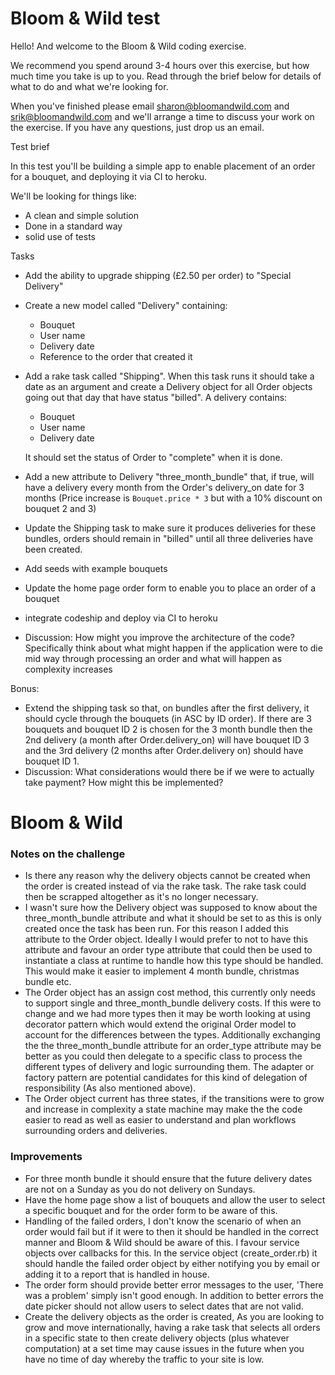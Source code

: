 Bloom & Wild test
===============

Hello! And welcome to the Bloom & Wild coding exercise.

We recommend you spend around 3-4 hours over this exercise, but how much time you take is up to you. Read through the brief below for details of what to do and what we're looking for.

When you've finished please email sharon@bloomandwild.com and srik@bloomandwild.com and we'll arrange a time to discuss your work on the exercise. If you have any questions, just drop us an email.

Test brief

In this test you'll be building a simple app to enable placement of an order for a bouquet, and deploying it via CI to heroku.

We'll be looking for things like:
* A clean and simple solution
* Done in a standard way
* solid use of tests

Tasks

* Add the ability to upgrade shipping (£2.50 per order) to "Special Delivery"
* Create a new model called "Delivery" containing:

  - Bouquet
  - User name
  - Delivery date
  - Reference to the order that created it
* Add a rake task called "Shipping". When this task runs it should take a date as an argument and create a Delivery object
  for all Order objects going out that day that have status "billed". A delivery contains:

  - Bouquet
  - User name
  - Delivery date

  It should set the status of Order to "complete" when it is done.
* Add a new attribute to Delivery "three_month_bundle" that, if true, will have a delivery every month from the Order's
  delivery_on date for 3 months (Price increase is `Bouquet.price * 3` but with a 10% discount on bouquet 2 and 3)
* Update the Shipping task to make sure it produces deliveries for these bundles, orders should remain in "billed" until
  all three deliveries have been created.
* Add seeds with example bouquets
* Update the home page order form to enable you to place an order of a bouquet
* integrate codeship and deploy via CI to heroku
* Discussion: How might you improve the architecture of the code? Specifically think about what might happen if the application were
  to die mid way through processing an order and what will happen as complexity increases

Bonus:

* Extend the shipping task so that, on bundles after the first delivery, it should cycle through the bouquets (in ASC by
  ID order). If there are 3 bouquets and bouquet ID 2 is chosen for the 3 month bundle then the 2nd delivery (a month
  after Order.delivery_on) will have bouquet ID 3 and the 3rd delivery (2 months after Order.delivery on) should have
  bouquet ID 1.
* Discussion: What considerations would there be if we were to actually take payment? How might this be implemented?


# Bloom & Wild
### Notes on the challenge
- Is there any reason why the delivery objects cannot be created when the order is created instead of via the rake task. The rake task could then be scrapped altogether as it's no longer necessary.
- I wasn't sure how the Delivery object was supposed to know about the three_month_bundle attribute and what it should be set to as this is only created once the task has been run. For this reason I added this attribute to the Order object. Ideally I would prefer to not to have this attribute and favour an order type attribute that could then be used to instantiate a class at runtime to handle how this type should be handled. This would make it easier to implement 4 month bundle, christmas bundle etc.
- The Order object has an assign cost method, this currently only needs to support single and three_month_bundle delivery costs. If this were to change and we had more types then it may be worth looking at using decorator pattern which would extend the original Order model to account for the differences between the types. Additionally exchanging the the three_month_bundle attribute for an order_type attribute may be better as you could then delegate to a specific class to process the different types of delivery and logic surrounding them. The adapter or factory pattern are potential candidates for this kind of delegation of responsibility (As also mentioned above).
- The Order object current has three states, if the transitions were to grow and increase in complexity a state machine may make the the code easier to read as well as easier to understand and plan workflows surrounding orders and deliveries.

### Improvements
- For three month bundle it should ensure that the future delivery dates are not on a Sunday as you do not delivery on Sundays.
- Have the home page show a list of bouquets and allow the user to select a specific bouquet and for the order form to be aware of this.
- Handling of the failed orders, I don't know the scenario of when an order would fail but if it were to then it should be handled in the correct manner and Bloom & Wild should be aware of this. I favour service objects over callbacks for this. In the service object (create_order.rb) it should handle the failed order object by either notifying you by email or adding it to a report that is handled in house.
- The order form should provide better error messages to the user, 'There was a problem' simply isn't good enough. In addition to better errors the date picker should not allow users to select dates that are not valid.
- Create the delivery objects as the order is created, As you are looking to grow and move internationally, having a rake task that selects all orders in a specific state to then create delivery objects (plus whatever computation) at a set time may cause issues in the future when you have no time of day whereby the traffic to your site is low.

